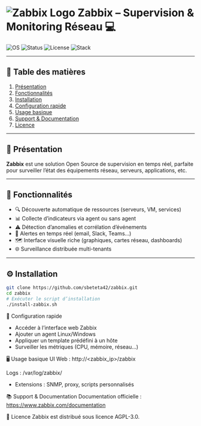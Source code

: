 # ![Zabbix Logo](https://upload.wikimedia.org/wikipedia/commons/2/29/Zabbix_logo.svg) Zabbix – Supervision & Monitoring Réseau 💻

![OS](https://img.shields.io/badge/OS-Debian%20|%20Ubuntu%20|%20CentOS-blue)
![Status](https://img.shields.io/badge/Status-Lab%20Ready-success)
![License](https://img.shields.io/badge/License-AGPL--3.0-red)
![Stack](https://img.shields.io/badge/Stack-Zabbix%20Server%20|%20Agent%20|%20Web-orange)

---

## 📑 Table des matières
1. [Présentation](#-présentation)
2. [Fonctionnalités](#-fonctionnalités)
3. [Installation](#-installation)
4. [Configuration rapide](#-configuration-rapide)
5. [Usage basique](#-usage-basique)
6. [Support & Documentation](#-support--documentation)
7. [Licence](#-licence)

---

## 📖 Présentation
**Zabbix** est une solution Open Source de supervision en temps réel, parfaite pour surveiller l’état des équipements réseau, serveurs, applications, etc.

---

## 🚀 Fonctionnalités
- 🔍 Découverte automatique de ressources (serveurs, VM, services)
- 📊 Collecte d’indicateurs via agent ou sans agent
- ⚠️ Détection d’anomalies et corrélation d’événements
- 📢 Alertes en temps réel (email, Slack, Teams…)
- 🗺️ Interface visuelle riche (graphiques, cartes réseau, dashboards)
- 🌐 Surveillance distribuée multi-tenants

---

## ⚙️ Installation
```bash
git clone https://github.com/sbeteta42/zabbix.git
cd zabbix
# Exécuter le script d’installation
./install-zabbix.sh
```

🔧 Configuration rapide
- Accéder à l’interface web Zabbix
- Ajouter un agent Linux/Windows
- Appliquer un template prédéfini à un hôte
- Surveiller les métriques (CPU, mémoire, réseau…)

🖥️ Usage basique
UI Web : http://<zabbix_ip>/zabbix

Logs : /var/log/zabbix/

- Extensions : SNMP, proxy, scripts personnalisés

📚 Support & Documentation
Documentation officielle : https://www.zabbix.com/documentation

📜 Licence
Zabbix est distribué sous licence AGPL-3.0.

